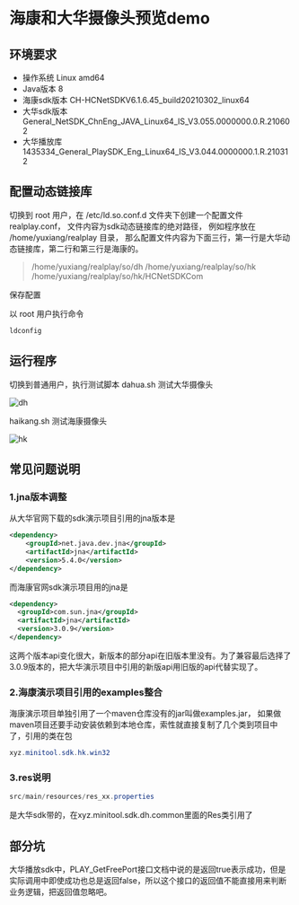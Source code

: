 # 海康和大华摄像头预览demo

## 环境要求
- 操作系统 Linux amd64 
- Java版本   8
- 海康sdk版本  CH-HCNetSDKV6.1.6.45_build20210302_linux64
- 大华sdk版本  General_NetSDK_ChnEng_JAVA_Linux64_IS_V3.055.0000000.0.R.210602
- 大华播放库   1435334_General_PlaySDK_Eng_Linux64_IS_V3.044.0000000.1.R.210312

## 配置动态链接库

切换到 root 用户，在 /etc/ld.so.conf.d 文件夹下创建一个配置文件 realplay.conf，
文件内容为sdk动态链接库的绝对路径，
例如程序放在 /home/yuxiang/realplay 目录，
那么配置文件内容为下面三行，第一行是大华动态链接库，第二行和第三行是海康的。

> /home/yuxiang/realplay/so/dh
> /home/yuxiang/realplay/so/hk
> /home/yuxiang/realplay/so/hk/HCNetSDKCom

保存配置

以 root 用户执行命令

```java
ldconfig
```

## 运行程序
切换到普通用户，执行测试脚本
dahua.sh    测试大华摄像头

![dh](https://github.com/codezyx/hikvision-dahua-sdk-realplay/blob/master/dh.jpg)

haikang.sh  测试海康摄像头

![hk](https://github.com/codezyx/hikvision-dahua-sdk-realplay/blob/master/hk.jpg)

## 常见问题说明
### 1.jna版本调整
从大华官网下载的sdk演示项目引用的jna版本是
```xml
<dependency>
    <groupId>net.java.dev.jna</groupId>
    <artifactId>jna</artifactId>
    <version>5.4.0</version>
</dependency>
```
而海康官网sdk演示项目用的jna是

```xml
<dependency>
  <groupId>com.sun.jna</groupId>
  <artifactId>jna</artifactId>
  <version>3.0.9</version>
</dependency>
```

这两个版本api变化很大，新版本的部分api在旧版本里没有。为了兼容最后选择了3.0.9版本的，把大华演示项目中引用的新版api用旧版的api代替实现了。

### 2.海康演示项目引用的examples整合
海康演示项目单独引用了一个maven仓库没有的jar叫做examples.jar，
如果做maven项目还要手动安装依赖到本地仓库，索性就直接复制了几个类到项目中了，引用的类在包
```java
xyz.minitool.sdk.hk.win32
```

### 3.res说明
```java
src/main/resources/res_xx.properties
```
是大华sdk带的，在xyz.minitool.sdk.dh.common里面的Res类引用了

## 部分坑
大华播放sdk中，PLAY_GetFreePort接口文档中说的是返回true表示成功，但是实际调用中即使成功也总是返回false，所以这个接口的返回值不能直接用来判断业务逻辑，把返回值忽略吧。

